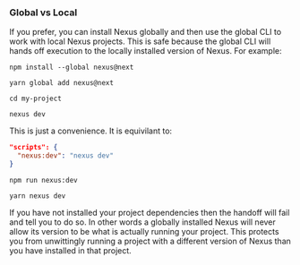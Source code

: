 ### Global vs Local

If you prefer, you can install Nexus globally and then use the global CLI to work with local Nexus projects. This is safe because the global CLI will hands off execution to the locally installed version of Nexus. For example:

<div class="TightRow">

```cli
npm install --global nexus@next
```

```cli
yarn global add nexus@next
```

</div>

```cli
cd my-project
```

```cli
nexus dev
```

This is just a convenience. It is equivilant to:

<div class="TightRow">

<div>

```json
"scripts": {
  "nexus:dev": "nexus dev"
}
```

```cli
npm run nexus:dev
```

</div>
<div>

```cli
yarn nexus dev
```

</div>
</div>

If you have not installed your project dependencies then the handoff will fail and tell you to do so. In other words a globally installed Nexus will never allow its version to be what is actually running your project. This protects you from unwittingly running a project with a different version of Nexus than you have installed in that project.
